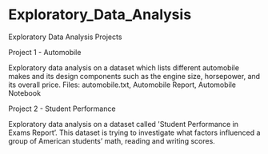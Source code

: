 # Exploratory_Data_Analysis
Exploratory Data Analysis Projects

Project 1 - Automobile

  Exploratory data analysis on a dataset which lists different automobile makes and its design components such as the engine size, horsepower, and its overall price. 
  Files: automobile.txt, Automobile Report, Automobile Notebook

Project 2 - Student Performance

Exploratory data analysis on a dataset called 'Student Performance in Exams Report’. This dataset is trying to investigate what factors influenced a group of American    students’ math, reading and writing scores.
